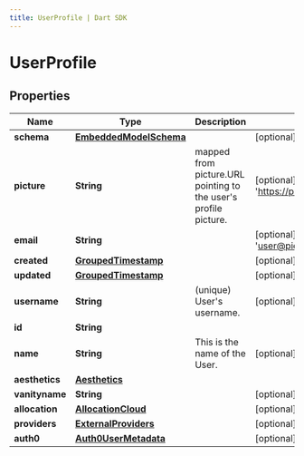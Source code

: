 ```yaml
---
title: UserProfile | Dart SDK
---
```


# UserProfile

## Properties
Name | Type | Description | Notes
------------ | ------------- | ------------- | -------------
**schema** | [**EmbeddedModelSchema**](EmbeddedModelSchema) |  | [optional] 
**picture** | **String** | mapped from picture.URL pointing to the user's profile picture.  | [optional] [default to 'https://picsum.photos/200']
**email** | **String** |  | [optional] [default to 'user@pieces.app']
**created** | [**GroupedTimestamp**](GroupedTimestamp) |  | [optional] 
**updated** | [**GroupedTimestamp**](GroupedTimestamp) |  | [optional] 
**username** | **String** |  (unique) User's username.   | [optional] 
**id** | **String** |  | 
**name** | **String** | This is the name of the User. | [optional] 
**aesthetics** | [**Aesthetics**](Aesthetics) |  | 
**vanityname** | **String** |  | [optional] 
**allocation** | [**AllocationCloud**](AllocationCloud) |  | [optional] 
**providers** | [**ExternalProviders**](ExternalProviders) |  | [optional] 
**auth0** | [**Auth0UserMetadata**](Auth0UserMetadata) |  | [optional] 


